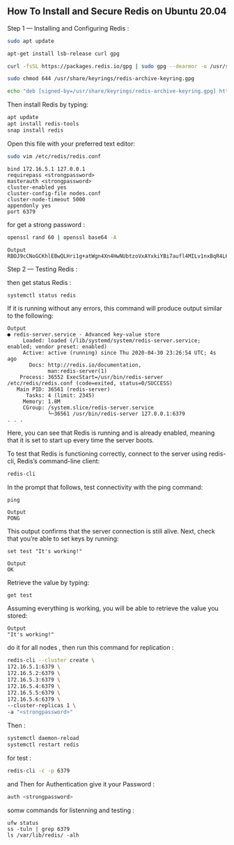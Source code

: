 ## How To Install and Secure Redis on Ubuntu 20.04

Step 1 — Installing and Configuring Redis :
```bash
sudo apt update

apt-get install lsb-release curl gpg

curl -fsSL https://packages.redis.io/gpg | sudo gpg --dearmor -o /usr/share/keyrings/redis-archive-keyring.gpg

sudo chmod 644 /usr/share/keyrings/redis-archive-keyring.gpg

echo "deb [signed-by=/usr/share/keyrings/redis-archive-keyring.gpg] https://packages.redis.io/deb jammy main" | sudo tee /etc/apt/sources.list.d/redis.list
```

Then install Redis by typing:
```bash
apt update
apt install redis-tools
snap install redis
```

Open this file with your preferred text editor:
```bash
sudo vim /etc/redis/redis.conf
```
```
bind 172.16.5.1 127.0.0.1
requirepass <strongpassword>
masterauth <strongpassword>
cluster-enabled yes
cluster-config-file nodes.conf
cluster-node-timeout 5000
appendonly yes
port 6379
```

for get a strong password :
```bash
openssl rand 60 | openssl base64 -A
```
```
Output
RBOJ9cCNoGCKhlEBwQLHri1g+atWgn4Xn4HwNUbtzoVxAYxkiYBi7aufl4MILv1nxBqR4L6NNzI0X6cE
```
Step 2 — Testing Redis :


then get status Redis :
```bash
systemctl status redis
```
If it is running without any errors, this command will produce output similar to the following:

```
Output
● redis-server.service - Advanced key-value store
     Loaded: loaded (/lib/systemd/system/redis-server.service; enabled; vendor preset: enabled)
     Active: active (running) since Thu 2020-04-30 23:26:54 UTC; 4s ago
       Docs: http://redis.io/documentation,
             man:redis-server(1)
    Process: 36552 ExecStart=/usr/bin/redis-server /etc/redis/redis.conf (code=exited, status=0/SUCCESS)
   Main PID: 36561 (redis-server)
      Tasks: 4 (limit: 2345)
     Memory: 1.8M
     CGroup: /system.slice/redis-server.service
             └─36561 /usr/bin/redis-server 127.0.0.1:6379
. . .
```
Here, you can see that Redis is running and is already enabled, meaning that it is set to start up every time the server boots.

To test that Redis is functioning correctly, connect to the server using redis-cli, Redis’s command-line client:
```bash
redis-cli
```
In the prompt that follows, test connectivity with the ping command:
```
ping
```
```
Output
PONG
```
This output confirms that the server connection is still alive. Next, check that you’re able to set keys by running:
```
set test "It's working!"
```
```
Output
OK
```
Retrieve the value by typing:

```
get test
```
Assuming everything is working, you will be able to retrieve the value you stored:

```
Output
"It's working!"
```

do it for all nodes , then run this command for replication :
```bash
redis-cli --cluster create \
172.16.5.1:6379 \
172.16.5.2:6379 \
172.16.5.3:6379 \
172.16.5.4:6379 \
172.16.5.5:6379 \
172.16.5.6:6379 \
--cluster-replicas 1 \
-a "<strongpassword>"
```

Then :

```bash
systemctl daemon-reload
systemctl restart redis
```
for test : 

```bash
redis-cli -c -p 6379
```
and Then for Authentication give it your Password :

```bash
auth <strongpassword>
```
somw commands for listenning and testing :

```
ufw status
ss -tuln | grep 6379
ls /var/lib/redis/ -alh
```
